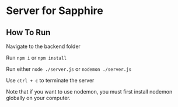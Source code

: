 # Server for Sapphire

## How To Run

Navigate to the backend folder

Run `npm i` or `npm install`

Run either `node ./server.js` or `nodemon ./server.js` 

Use `ctrl + c` to terminate the server

Note that if you want to use nodemon, you must first install nodemon globally on your computer.